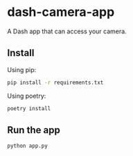 # dash-camera-app

A Dash app that can access your camera.

## Install

Using pip:

```bash
pip install -r requirements.txt
```

Using poetry:

```bash
poetry install
```

## Run the app

```bash
python app.py
```